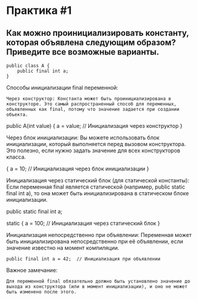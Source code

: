 # Практика #1
## Как можно проинициализировать константу, которая объявлена следующим образом? Приведите все возможные варианты.
```
public class A {
    public final int a;
}
```
Способы инициализации final переменной:

    Через конструктор: Константа может быть проинициализирована в конструкторе. Это самый распространенный способ для переменных, объявленных как final, потому что значение задается при создании объекта.

public A(int value) {
    a = value;  // Инициализация через конструктор
}

Через блок инициализации: Вы можете использовать блок инициализации, который выполняется перед вызовом конструктора. Это полезно, если нужно задать значение для всех конструкторов класса.

{
    a = 10;  // Инициализация через блок инициализации
}

Инициализация через статический блок (для статической константы): Если переменная final является статической (например, public static final int a), то она может быть инициализирована в статическом блоке инициализации.

public static final int a;

static {
    a = 100;  // Инициализация через статический блок
}

Инициализация непосредственно при объявлении: Переменная может быть инициализирована непосредственно при её объявлении, если значение известно на момент компиляции.

    public final int a = 42;  // Инициализация при объявлении

Важное замечание:

    Для переменной final обязательно должно быть установлено значение до выхода из конструктора (или в момент инициализации), и оно не может быть изменено после этого.
